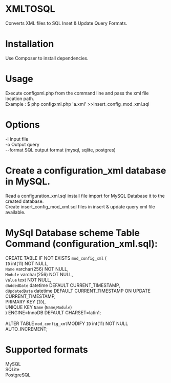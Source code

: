 # XMLTOSQL
Converts XML files to SQL Inset &amp; Update Query Formats.

# Installation
Use Composer to install dependencies.

# Usage
Execute configxml.php from the command line and pass the xml file location path.<br>
Example : $ php configxml.php 'a.xml' >>insert_config_mod_xml.sql

# Options
-i <filename> Input file <br>
-o <filename> Output query <br>
--format <format> SQL output format (mysql, sqlite, postgres) <br>

# Create a configuration_xml database in MySQL.
Read a configuration_xml.sql install file import for MySQL Database it to the created database.<br>
Create insert_config_mod_xml.sql files in insert & update query xml file available. <br>

# MySql Database scheme Table Command (configuration_xml.sql): 
CREATE TABLE IF NOT EXISTS `mod_config_xml` (<br>
	`ID` int(11) NOT NULL,<br>
  	`Name` varchar(256) NOT NULL,<br>
  	`Module` varchar(256) NOT NULL,<br>
  	`Value` text NOT NULL,<br>
  	`dAddedDate` datetime DEFAULT CURRENT_TIMESTAMP, <br>
  	`dUpdatedDate` datetime DEFAULT CURRENT_TIMESTAMP ON UPDATE CURRENT_TIMESTAMP,<br>
   	PRIMARY KEY (`ID`),  <br>
   	UNIQUE KEY `Name` (`Name`,`Module`)<br>
  ) ENGINE=InnoDB DEFAULT CHARSET=latin1;<br>
  <br>
ALTER TABLE `mod_config_xml`MODIFY `ID` int(11) NOT NULL AUTO_INCREMENT;

# Supported formats
MySQL <br>
SQLite <br>
PostgreSQL





